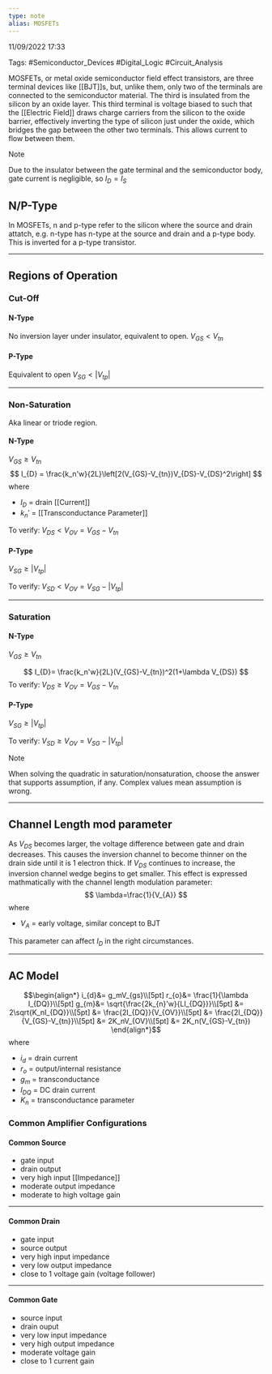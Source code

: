```yaml
---
type: note
alias: MOSFETs
---
```

11/09/2022 17:33

Tags: #Semiconductor_Devices #Digital_Logic #Circuit_Analysis 

MOSFETs, or metal oxide semiconductor field effect transistors, are three terminal devices like [[BJT]]s, but, unlike them, only two of the terminals are connected to the semiconductor material. The third is insulated from the silicon by an oxide layer. This third terminal is voltage biased to such that the [[Electric Field]] draws charge carriers from the silicon to the oxide barrier, effectively inverting the type of silicon just under the oxide, which bridges the gap between the other two terminals. This allows current to flow between them.

>[!note]
>Due to the insulator between the gate terminal and the semiconductor body, gate current is negligible, so $I_D=I_S$ 

## N/P-Type
In MOSFETs, n and p-type refer to the silicon where the source and drain attatch, e.g. n-type has n-type at the source and drain and a p-type body. This is inverted for a p-type transistor.

---

## Regions of Operation

### Cut-Off

#### N-Type
No inversion layer under insulator, equivalent to open. $V_{GS}<V_{tn}$  

#### P-Type
Equivalent to open $V_{SG}<|V_{tp}|$

---

### Non-Saturation
Aka linear or triode region.
#### N-Type
$V_{GS}\ge V_{tn}$ 
$$
I_{D} = \frac{k_n'w}{2L}\left[2(V_{GS}-V_{tn})V_{DS}-V_{DS}^2\right]
$$
where
- $I_D$ = drain [[Current]]
- $k_n'$ = [[Transconductance Parameter]]

To verify: $V_{DS}<V_{OV}=V_{GS}-V_{tn}$

#### P-Type
$V_{SG}\ge |V_{tp}|$

To verify: $V_{SD}<V_{OV}=V_{SG}-|V_{tp}|$

---

### Saturation

#### N-Type
$V_{GS}\ge V_{tn}$

$$
I_{D}= \frac{k_n'w}{2L}(V_{GS}-V_{tn})^2(1+\lambda V_{DS})
$$
To verify: $V_{DS}\ge V_{OV}=V_{GS}-V_{tn}$ 

#### P-Type
$V_{SG}\ge |V_{tp}|$

To verify: $V_{SD}\ge V_{OV}=V_{SG}-|V_{tp}|$

>[!note]
>When solving the quadratic in saturation/nonsaturation, choose the answer that supports assumption, if any. Complex values mean assumption is wrong.

---

## Channel Length mod parameter
As $V_{DS}$ becomes larger, the voltage difference between gate and drain decreases. This causes the inversion channel to become thinner on the drain side until it is 1 electron thick. If $V_{DS}$ continues to increase, the inversion channel wedge begins to get smaller. This effect is expressed mathmatically with the channel length modulation parameter:
$$
\lambda=\frac{1}{V_{A}}
$$
where
- $V_A$ = early voltage, similar concept to BJT

This parameter can affect $I_D$ in the right circumstances. 

---

## AC Model

$$\begin{align*}
i_{d}&= g_mV_{gs}\\[5pt]
r_{o}&= \frac{1}{\lambda I_{DQ}}\\[5pt]
g_{m}&= \sqrt{\frac{2k_{n}'w}{LI_{DQ}}}\\[5pt]
&= 2\sqrt{K_nI_{DQ}}\\[5pt]
&= \frac{2I_{DQ}}{V_{OV}}\\[5pt]
&= \frac{2I_{DQ}}{V_{GS}-V_{tn}}\\[5pt]
&= 2K_nV_{OV}\\[5pt]
&= 2K_n(V_{GS}-V_{tn})
\end{align*}$$
where
- $i_d$ = drain current
- $r_o$ = output/internal resistance
- $g_m$ = transconductance
- $I_{DQ}$ = DC drain current
- $K_n$ = transconductance parameter

### Common Amplifier Configurations

#### Common Source
- gate input
- drain output
- very high input [[Impedance]]
- moderate output impedance
- moderate to high voltage gain

---

#### Common Drain
- gate input
- source output
- very high input impedance
- very low output impedance
- close to 1 voltage gain (voltage follower)

---

#### Common Gate
- source input
- drain ouput
- very low input impedance
- very high output impedance
- moderate voltage gain
- close to 1 current gain